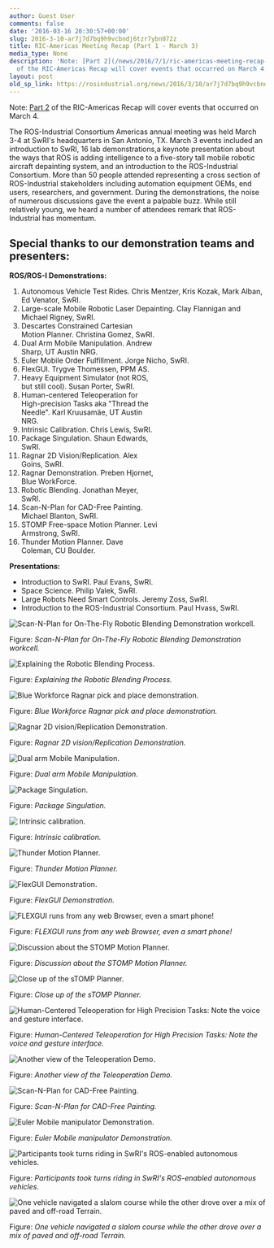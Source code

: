```yaml
---
author: Guest User
comments: false
date: '2016-03-16 20:30:57+00:00'
slug: 2016-3-10-ar7j7d7bq9h9vcbndj6tzr7ybn072z
title: RIC-Americas Meeting Recap (Part 1 - March 3)
media_type: None
description: 'Note: [Part 2](/news/2016/7/1/ric-americas-meeting-recap-part-2-march-4)
  of the RIC-Americas Recap will cover events that occurred on March 4.'
layout: post
old_sp_link: https://rosindustrial.org/news/2016/3/10/ar7j7d7bq9h9vcbndj6tzr7ybn072z
---
```


Note: [Part 2](/news/2016/7/1/ric-americas-meeting-recap-part-2-march-4) of the RIC-Americas Recap will cover events that occurred on March 4.

The ROS-Industrial Consortium Americas annual meeting was held March 3-4 at SwRI's headquarters in San Antonio, TX. March 3 events included an introduction to SwRI, 16 lab demonstrations,a keynote presentation about the ways that ROS is adding intelligence to a five-story tall mobile robotic aircraft depainting system, and an introduction to the ROS-Industrial Consortium. More than 50 people attended representing a cross section of ROS-Industrial stakeholders including automation equipment OEMs, end users, researchers, and government. During the demonstrations, the noise of numerous discussions gave the event a palpable buzz. While still relatively young, we heard a number of attendees remark that ROS-Industrial has momentum.

Special thanks to our demonstration teams and presenters:
---------------------------------------------------------

**ROS/ROS-I Demonstrations:** 

1. Autonomous Vehicle Test Rides. Chris Mentzer, Kris Kozak, Mark Alban, Ed Venator, SwRI.
2. Large-scale Mobile Robotic Laser Depainting. Clay Flannigan and Michael Rigney, SwRI.
3. Descartes Constrained Cartesian  
Motion Planner. Christina Gomez, SwRI.
4. Dual Arm Mobile Manipulation. Andrew  
Sharp, UT Austin NRG.
5. Euler Mobile Order Fulfillment. Jorge Nicho, SwRI.
6. FlexGUI. Trygve Thomessen, PPM AS.
7. Heavy Equipment Simulator (not ROS,  
but still cool). Susan Porter, SwRI.
8. Human-centered Teleoperation for  
High-precision Tasks aka "Thread the  
Needle". Karl Kruusamäe, UT Austin  
NRG.
9. Intrinsic Calibration. Chris Lewis, SwRI.
10. Package Singulation. Shaun Edwards,  
SwRI.
11. Ragnar 2D Vision/Replication. Alex  
Goins, SwRI.
12. Ragnar Demonstration. Preben Hjornet,  
Blue WorkForce.
13. Robotic Blending. Jonathan Meyer,  
SwRI.
14. Scan-N-Plan for CAD-Free Painting.  
Michael Blanton, SwRI.
15. STOMP Free-space Motion Planner. Levi  
Armstrong, SwRI.
16. Thunder Motion Planner. Dave  
Coleman, CU Boulder.

**Presentations:**   

* Introduction to SwRI. Paul Evans, SwRI.
* Space Science. Philip Valek, SwRI.
* Large Robots Need Smart Controls. Jeremy Zoss, SwRI.
* Introduction to the ROS-Industrial Consortium. Paul Hvass, SwRI.

![Scan-N-Plan for On-The-Fly Robotic Blending Demonstration workcell.](https://images.squarespace-cdn.com/content/v1/51df34b1e4b08840dcfd2841/1457622959934-3SE3D6BG5SZ0FM1W3A0A/image-asset.jpeg)

Figure: *Scan-N-Plan for On-The-Fly Robotic Blending Demonstration workcell.*

![Explaining the Robotic Blending Process.](https://images.squarespace-cdn.com/content/v1/51df34b1e4b08840dcfd2841/1458152984037-VBAYHEHX7LSM9ACO33JO/image-asset.jpeg)

Figure: *Explaining the Robotic Blending Process.*

![Blue Workforce Ragnar pick and place demonstration.](https://images.squarespace-cdn.com/content/v1/51df34b1e4b08840dcfd2841/1458156052660-TWQNYBMJ474BY7RV7SAB/image-asset.png)

Figure: *Blue Workforce Ragnar pick and place demonstration.*

![Ragnar 2D vision/Replication Demonstration.](https://images.squarespace-cdn.com/content/v1/51df34b1e4b08840dcfd2841/1458156103926-9MEO1VKIRMYDX2KTYPPW/image-asset.png)

Figure: *Ragnar 2D vision/Replication Demonstration.*

![Dual arm Mobile Manipulation.](https://images.squarespace-cdn.com/content/v1/51df34b1e4b08840dcfd2841/1458158151802-LC1VVOFBVGDSA3RJIB13/image-asset.png)

Figure: *Dual arm Mobile Manipulation.*

![Package Singulation.](https://images.squarespace-cdn.com/content/v1/51df34b1e4b08840dcfd2841/1458158113670-8T8NMATR7AVLTXUSK6UZ/image-asset.jpeg)

Figure: *Package Singulation.*

![&nbsp;Intrinsic calibration.](https://images.squarespace-cdn.com/content/v1/51df34b1e4b08840dcfd2841/1458154741842-ZZ9DZPDMJ8EPXGUZXICX/image-asset.jpeg)

Figure: *Intrinsic calibration.*

![Thunder Motion Planner.](https://images.squarespace-cdn.com/content/v1/51df34b1e4b08840dcfd2841/1458154000523-9ZKGUKSIFQIOHGTTUOFI/image-asset.jpeg)

Figure: *Thunder Motion Planner.*

![FlexGUI Demonstration.](https://images.squarespace-cdn.com/content/v1/51df34b1e4b08840dcfd2841/1458154103126-F7AJYN35DNPBO0F038Q4/image-asset.jpeg)

Figure: *FlexGUI Demonstration.*

![FLEXGUI runs from any web Browser, even a smart phone!](https://images.squarespace-cdn.com/content/v1/51df34b1e4b08840dcfd2841/1458153960551-IJ3V7T475WL81SZ0CVCG/image-asset.jpeg)

Figure: *FLEXGUI runs from any web Browser, even a smart phone!*

![Discussion about the STOMP Motion Planner.](https://images.squarespace-cdn.com/content/v1/51df34b1e4b08840dcfd2841/1458153818419-VBZXJ50PLUNAQBLGPV76/image-asset.jpeg)

Figure: *Discussion about the STOMP Motion Planner.*

![Close up of the sTOMP Planner.](https://images.squarespace-cdn.com/content/v1/51df34b1e4b08840dcfd2841/1458152813123-LET5XHKRR8WH8T4RY5F2/image-asset.jpeg)

Figure: *Close up of the sTOMP Planner.*

![Human-Centered Teleoperation for High Precision Tasks: Note the voice and gesture interface.](https://images.squarespace-cdn.com/content/v1/51df34b1e4b08840dcfd2841/1458153152916-VZW8R2UPDD6W9JBVQBGT/image-asset.jpeg)

Figure: *Human-Centered Teleoperation for High Precision Tasks: Note the voice and gesture interface.*

![Another view of the Teleoperation Demo.](https://images.squarespace-cdn.com/content/v1/51df34b1e4b08840dcfd2841/1458153748028-ADT554WDZU3VLN9P6E7V/image-asset.jpeg)

Figure: *Another view of the Teleoperation Demo.*

![Scan-N-Plan for CAD-Free Painting.](https://images.squarespace-cdn.com/content/v1/51df34b1e4b08840dcfd2841/1458152646685-QAZCINWPSO186ZYFE5PO/image-asset.png)

Figure: *Scan-N-Plan for CAD-Free Painting.*

![Euler Mobile manipulator Demonstration.](https://images.squarespace-cdn.com/content/v1/51df34b1e4b08840dcfd2841/1458152565681-AUFJEHSEHJ5G82BK7Q69/image-asset.png)

Figure: *Euler Mobile manipulator Demonstration.*

![Participants took turns riding in SwRI's ROS-enabled autonomous vehicles.](https://images.squarespace-cdn.com/content/v1/51df34b1e4b08840dcfd2841/1458152336214-0PQEG2JLSI6UMCTO28N8/image-asset.jpeg)

Figure: *Participants took turns riding in SwRI's ROS-enabled autonomous vehicles.*

![One vehicle navigated a slalom course while the other drove over a mix of paved and off-road Terrain.](https://images.squarespace-cdn.com/content/v1/51df34b1e4b08840dcfd2841/1458152207114-U967VVL4GB2I14ZPDT3I/image-asset.png)

Figure: *One vehicle navigated a slalom course while the other drove over a mix of paved and off-road Terrain.*


